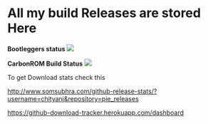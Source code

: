 # All my build Releases are stored Here 


**Bootleggers status**  <a href='https://jenkins.revengeos.com/job/Bootleggers/'><img src='https://jenkins.revengeos.com/buildStatus/icon?job=Bootleggers'></a>

**CarbonROM Build Status**   <a href='http://35.196.204.223:8080/job/Carbon/'><img src='http://35.196.204.223:8080/buildStatus/icon?job=Carbon'></a>

To get Download stats check this

http://www.somsubhra.com/github-release-stats/?username=chityanj&repository=pie_releases

https://github-download-tracker.herokuapp.com/dashboard

